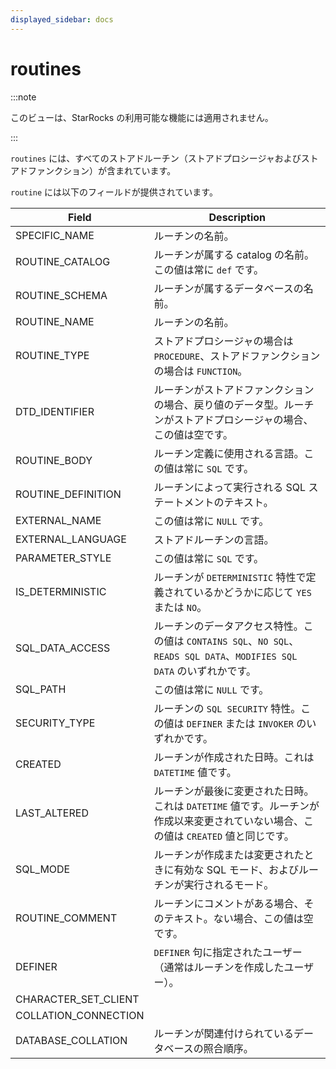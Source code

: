 ```yaml
---
displayed_sidebar: docs
---
```


# routines

:::note

このビューは、StarRocks の利用可能な機能には適用されません。

:::

`routines` には、すべてのストアドルーチン（ストアドプロシージャおよびストアドファンクション）が含まれています。

`routine` には以下のフィールドが提供されています。

| **Field**            | **Description**                                              |
| -------------------- | ------------------------------------------------------------ |
| SPECIFIC_NAME        | ルーチンの名前。                                             |
| ROUTINE_CATALOG      | ルーチンが属する catalog の名前。この値は常に `def` です。   |
| ROUTINE_SCHEMA       | ルーチンが属するデータベースの名前。                         |
| ROUTINE_NAME         | ルーチンの名前。                                             |
| ROUTINE_TYPE         | ストアドプロシージャの場合は `PROCEDURE`、ストアドファンクションの場合は `FUNCTION`。 |
| DTD_IDENTIFIER       | ルーチンがストアドファンクションの場合、戻り値のデータ型。ルーチンがストアドプロシージャの場合、この値は空です。 |
| ROUTINE_BODY         | ルーチン定義に使用される言語。この値は常に `SQL` です。      |
| ROUTINE_DEFINITION   | ルーチンによって実行される SQL ステートメントのテキスト。   |
| EXTERNAL_NAME        | この値は常に `NULL` です。                                   |
| EXTERNAL_LANGUAGE    | ストアドルーチンの言語。                                     |
| PARAMETER_STYLE      | この値は常に `SQL` です。                                    |
| IS_DETERMINISTIC     | ルーチンが `DETERMINISTIC` 特性で定義されているかどうかに応じて `YES` または `NO`。 |
| SQL_DATA_ACCESS      | ルーチンのデータアクセス特性。この値は `CONTAINS SQL`、`NO SQL`、`READS SQL DATA`、`MODIFIES SQL DATA` のいずれかです。 |
| SQL_PATH             | この値は常に `NULL` です。                                   |
| SECURITY_TYPE        | ルーチンの `SQL SECURITY` 特性。この値は `DEFINER` または `INVOKER` のいずれかです。 |
| CREATED              | ルーチンが作成された日時。これは `DATETIME` 値です。         |
| LAST_ALTERED         | ルーチンが最後に変更された日時。これは `DATETIME` 値です。ルーチンが作成以来変更されていない場合、この値は `CREATED` 値と同じです。 |
| SQL_MODE             | ルーチンが作成または変更されたときに有効な SQL モード、およびルーチンが実行されるモード。 |
| ROUTINE_COMMENT      | ルーチンにコメントがある場合、そのテキスト。ない場合、この値は空です。 |
| DEFINER              | `DEFINER` 句に指定されたユーザー（通常はルーチンを作成したユーザー）。 |
| CHARACTER_SET_CLIENT |                                                              |
| COLLATION_CONNECTION |                                                              |
| DATABASE_COLLATION   | ルーチンが関連付けられているデータベースの照合順序。         |